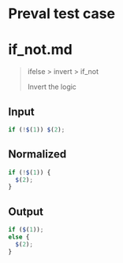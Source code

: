 # Preval test case

# if_not.md

> ifelse > invert > if_not
>
> Invert the logic

## Input

`````js filename=intro
if (!$(1)) $(2);
`````

## Normalized

`````js filename=intro
if (!$(1)) {
  $(2);
}
`````

## Output

`````js filename=intro
if ($(1));
else {
  $(2);
}
`````
